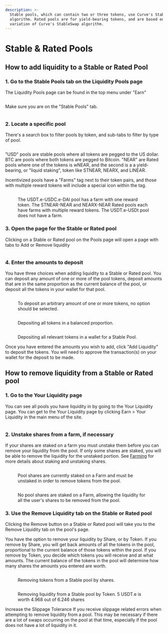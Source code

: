 ```yaml
---
description: >-
  Stable pools, which can contain two or three tokens, use Curve's StableSwap
  algorithm. Rated pools are for yield-bearing tokens, and are based on a
  variation of Curve's StableSwap algorithm.
---
```


# Stable & Rated Pools

## How to add liquidity to a Stable or Rated Pool

### 1. Go to the Stable Pools tab on the Liquidity Pools page

The Liquidity Pools page can be found in the top menu under "Earn"

<figure><img src="../../.gitbook/assets/earn_01_menu.png" alt=""><figcaption></figcaption></figure>

Make sure you are on the "Stable Pools" tab.&#x20;

<figure><img src="../../.gitbook/assets/earn_05b_stablepoolstab.png" alt=""><figcaption></figcaption></figure>

### 2. Locate a specific pool

There's a search box to filter pools by token, and sub-tabs to filter by type of pool.&#x20;

<figure><img src="../../.gitbook/assets/earn_05d_stablepoolsfilters.png" alt=""><figcaption></figcaption></figure>

"USD" pools are stable pools where all tokens are pegged to the US dollar. BTC are pools where both tokens are pegged to Bitcoin. "NEAR" are Rated pools where one of the tokens is wNEAR, and the second is a a yield-bearing, or "liquid staking", token like STNEAR, NEARX, and LINEAR.

Incentivized pools have a "Farms" tag next to their token pairs, and those with multiple reward tokens will include a special icon within the tag.&#x20;

<figure><img src="../../.gitbook/assets/earn_05c_stablepoolsfarms.png" alt=""><figcaption><p>The USDT.e-USDC.e-DAI pool has a farm with one reward token. The STNEAR-NEAR and NEARX-NEAR Rated pools each have farms with multiple reward tokens. The USDT.e-USDt pool does not have a farm.</p></figcaption></figure>

### 3. Open the page for the Stable or Rated pool&#x20;

Clicking on a Stable or Rated pool on the Pools page will open a page with tabs to Add or Remove liquidity

<figure><img src="../../.gitbook/assets/earn_06_addstable.png" alt=""><figcaption></figcaption></figure>

### 4. Enter the amounts to deposit

You have three choices when adding liquidity to a Stable or Rated pool. You can deposit any amount of one or more of the pool tokens, deposit amounts that are in the same proportion as the current balance of the pool, or deposit all the tokens in your wallet for that pool.&#x20;

<div>

<figure><img src="../../.gitbook/assets/earn_07_addstableonetoken.png" alt=""><figcaption><p>To deposit an arbitrary amount of one or more tokens, no option should be selected.</p></figcaption></figure>

 

<figure><img src="../../.gitbook/assets/earn_08_addstablebalanced.png" alt=""><figcaption><p>Depositing all tokens in a balanced proportion.</p></figcaption></figure>

 

<figure><img src="../../.gitbook/assets/earn_09_addstablemax.png" alt=""><figcaption><p>Depositing all relevant tokens in a wallet for a Stable Pool.</p></figcaption></figure>

</div>

Once you have entered the amounts you wish to add, click "Add Liquidity" to deposit the tokens. You will need to approve the transaction(s) on your wallet for the deposit to be made.&#x20;

## How to remove liquidity from a Stable or Rated pool

### 1. Go to the Your Liquidity page

You can see all pools you have liquidity in by going to the Your Liquidity page. You can get to the Your Liquidity page by clicking Earn > Your Liquidity in the main menu of the site.&#x20;

<figure><img src="../../.gitbook/assets/image.png" alt=""><figcaption></figcaption></figure>

### 2. Unstake shares from a farm, if necessary

If your shares are staked on a farm you must unstake them before you can remove your liquidity from the pool. If only some shares are staked, you will be able to remove the liquidity for the unstaked portion. See [Farming](../farming.md) for more details about staking and unstaking shares.

<figure><img src="../../.gitbook/assets/earn_10a_removestablesharesfarming.png" alt=""><figcaption><p>Pool shares are currently staked on a Farm and must be unstaked in order to remove tokens from the pool.</p></figcaption></figure>

<figure><img src="../../.gitbook/assets/earn_10b_removestablesharesnotfarming.png" alt=""><figcaption><p>No pool shares are staked on a Farm, allowing the liquidity for all the user's shares to be removed from the pool.</p></figcaption></figure>

### 3. Use the Remove Liquidity tab on the Stable or Rated pool

Clicking the Remove button on a Stable or Rated pool will take you to the Remove Liquidity tab on the pool's page.&#x20;

You have the option to remove your liquidity by Share, or by Token. If you remove by Share, you will get back amounts of all the tokens in the pool, proportional to the current balance of those tokens within the pool. If you remove by Token, you decide which tokens you will receive and at what amounts. The current balance of the tokens in the pool will determine how many shares the amounts you entered are worth.

<div>

<figure><img src="../../.gitbook/assets/earn_11a_removestableshares.png" alt=""><figcaption><p>Removing tokens from a Stable pool by shares.</p></figcaption></figure>

 

<figure><img src="../../.gitbook/assets/earn_11b_removestabletoken.png" alt=""><figcaption><p>Removing liquidity from a Stable pool by Token. 5 USDT.e is worth 4.968 out of 6.246 shares</p></figcaption></figure>

</div>

Increase the Slippage Tolerance If you receive slippage related errors when attempting to remove liquidity from a pool. This may be necessary if there are a lot of swaps occurring on the pool at that time, especially if the pool does not have a lot of liquidity in it.
